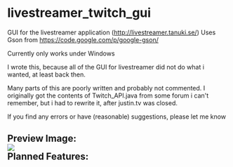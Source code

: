 livestreamer_twitch_gui
=======================
GUI for the livestreamer application (http://livestreamer.tanuki.se/)
Uses Gson from https://code.google.com/p/google-gson/

Currently only works under Windows

I wrote this, because all of the GUI for livestreamer did not do what i wanted, at least back then.

Many parts of this are poorly written and probably not commented.
I originally got the contents of Twitch_API.java from some forum i can't remember, 
but i had to rewrite it, after justin.tv was closed.

If you find any errors or have (reasonable) suggestions, please let me know


Preview Image:<br>
<img width="auto" height="auto" src="https://github.com/westerwave/livestreamer_twitch_gui/blob/master/preview.png"></img>
<br>
Planned Features:<br>
-
